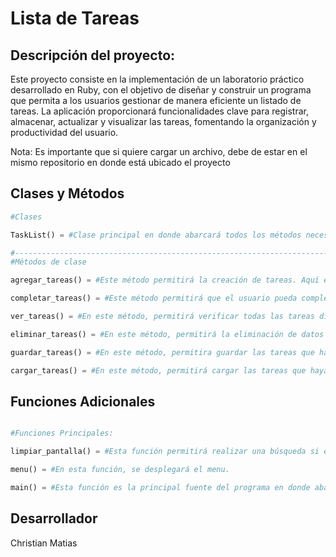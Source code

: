 # Lista de Tareas
## Descripción del proyecto:

Este proyecto consiste en la implementación de un laboratorio práctico desarrollado en Ruby, con el objetivo de diseñar y construir un programa que permita a los usuarios gestionar de manera eficiente un listado de tareas. La aplicación proporcionará funcionalidades clave para registrar, almacenar, actualizar y visualizar las tareas, fomentando la organización y productividad del usuario. 

Nota: Es importante que si quiere cargar un archivo, debe de estar en el mismo repositorio en donde está ubicado el proyecto

## Clases y Métodos

```python
#Clases

TaskList() = #Clase principal en donde abarcará todos los métodos necesarios para crear, eliminar, verificar, guardar y cargar tareas.

#-----------------------------------------------------------------------------------------------------------------------------------------------
#Métodos de clase

agregar_tareas() = #Este método permitirá la creación de tareas. Aquí es donde el usuario indicará el nombre y descripción de tareas. Además, el programa realizará una serie de operaciones para calcular el tiempo y el estado de la tarea.

completar_tareas() = #Este método permitirá que el usuario pueda completar la tarea a escoger.

ver_tareas() = #En este método, permitirá verificar todas las tareas disponibles ya sean pendientes o completadas que haya ingresado el usuario.

eliminar_tareas() = #En este método, permitirá la eliminación de datos de una tarea en base a un diccionario.

guardar_tareas() = #En este método, permitira guardar las tareas que haya ingresado el usuario en un archivo. Para guardar tareas es importante escribir el nombre del archvio sin el tipo de formato, ejemplo: .txt, .json entre otros formatos.

cargar_tareas() = #En este método, permitirá cargar las tareas que haya en un archivo. Es importante mantener una estructura precisa para que la carga sea exitosa. el formato debe ser el siguiente: nombre|descripción|estado|creado_en|finalizada_en

```

## Funciones Adicionales

```Python

#Funciones Principales:

limpiar_pantalla() = #Esta función permitirá realizar una búsqueda si el sistema operativo es linux o windows. Según el análisis, borrará la terminal. Es una función para mejorar la visualidad del programa.

menu() = #En esta función, se desplegará el menu. 

main() = #Esta función es la principal fuente del programa en donde abarcará case-when y demás. 

```

## Desarrollador

Christian Matias
